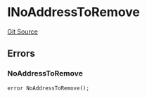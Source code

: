 # INoAddressToRemove
[Git Source](https://github.com/thrackle-io/rules-engine/blob/15c1cde2fd5aa8a9b7955757546796aaaf1249b9/src/common/IErrors.sol)


## Errors
### NoAddressToRemove

```solidity
error NoAddressToRemove();
```

